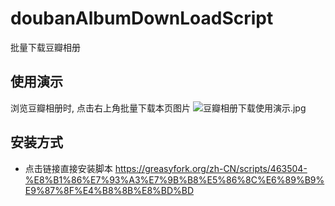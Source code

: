 # doubanAlbumDownLoadScript
批量下载豆瓣相册
## 使用演示
浏览豆瓣相册时, 点击右上角批量下载本页图片
![豆瓣相册下载使用演示.jpg](https://s2.loli.net/2023/04/09/ZWR6JvHwOixs4ul.jpg)

## 安装方式
- 点击链接直接安装脚本
https://greasyfork.org/zh-CN/scripts/463504-%E8%B1%86%E7%93%A3%E7%9B%B8%E5%86%8C%E6%89%B9%E9%87%8F%E4%B8%8B%E8%BD%BD

